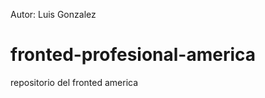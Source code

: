 Autor: Luis Gonzalez


fronted-profesional-america
===========================

repositorio del fronted america
